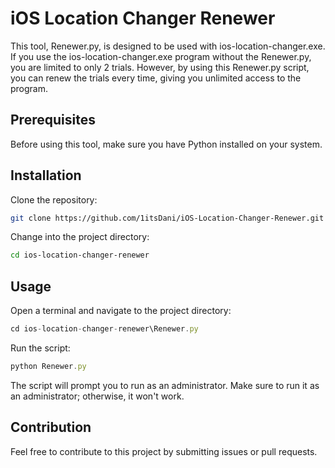 
# iOS Location Changer Renewer


This tool, Renewer.py, is designed to be used with ios-location-changer.exe. If you use the ios-location-changer.exe program without the Renewer.py, you are limited to only 2 trials. However, by using this Renewer.py script, you can renew the trials every time, giving you unlimited access to the program.



## Prerequisites

Before using this tool, make sure you have Python installed on your system.


## Installation

Clone the repository:

```bash
git clone https://github.com/1itsDani/iOS-Location-Changer-Renewer.git
```
Change into the project directory:

```bash
cd ios-location-changer-renewer
```
## Usage

Open a terminal and navigate to the project directory:

```javascript
cd ios-location-changer-renewer\Renewer.py
```
Run the script:

```javascript
python Renewer.py
```
The script will prompt you to run as an administrator. Make sure to run it as an administrator; otherwise, it won't work.




## Contribution

Feel free to contribute to this project by submitting issues or pull requests.

